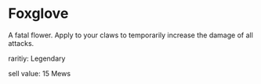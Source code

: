 # Foxglove

A fatal flower. Apply to your claws to temporarily increase the damage of all attacks.

raritiy: Legendary

sell value: 15 Mews
